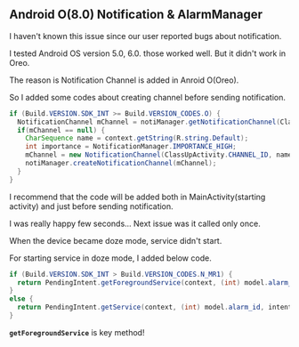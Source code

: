 ## Android O(8.0) Notification & AlarmManager

I haven't known this issue since our user reported bugs about notification.

I tested Android OS version 5.0, 6.0. those worked well. But it didn't work in Oreo.

The reason is Notification Channel is added in Anroid O(Oreo).

So I added some codes about creating channel before sending notification.

```java
if (Build.VERSION.SDK_INT >= Build.VERSION_CODES.O) {
  NotificationChannel mChannel = notiManager.getNotificationChannel(ClassUpActivity.CHANNEL_ID);
  if(mChannel == null) {
    CharSequence name = context.getString(R.string.Default);
    int importance = NotificationManager.IMPORTANCE_HIGH;
    mChannel = new NotificationChannel(ClassUpActivity.CHANNEL_ID, name, importance);
    notiManager.createNotificationChannel(mChannel);
  }
}
```

I recommend that the code will be added both in MainActivity(starting activity) and just before sending notification.

I was really happy few seconds...
Next issue was it called only once.

When the device became doze mode, service didn't start.

For starting service in doze mode, I added below code.

```java
if (Build.VERSION.SDK_INT > Build.VERSION_CODES.N_MR1) {
  return PendingIntent.getForegroundService(context, (int) model.alarm_id, intent, PendingIntent.FLAG_UPDATE_CURRENT);
}
else {
  return PendingIntent.getService(context, (int) model.alarm_id, intent, PendingIntent.FLAG_UPDATE_CURRENT);
}

```

**`getForegroundService`** is key method!
